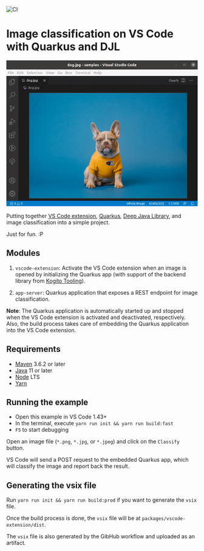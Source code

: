 ![CI](https://github.com/caponetto/vscode-quarkus-djl/workflows/CI/badge.svg)

# Image classification on VS Code with Quarkus and DJL

<p align="center">
  <a href="documentation/example.gif"><img src="documentation/example.gif" width="700"></a>
</p>

Putting together [VS Code extension](https://code.visualstudio.com/api), [Quarkus](https://quarkus.io/), [Deep Java Library](https://djl.ai/), and image classification into a simple project.

Just for fun. :P

## Modules

1. `vscode-extension`: Activate the VS Code extension when an image is opened by initializing the Quarkus app (with support of the backend library from [Kogito Tooling](https://github.com/kiegroup/kogito-tooling)).

1. `app-server`: Quarkus application that exposes a REST endpoint for image classification.

**Note**: The Quarkus application is automatically started up and stopped when the VS Code extension is activated and deactivated, respectively. Also, the build process takes care of embedding the Quarkus application into the VS Code extension.

## Requirements

- [Maven](https://maven.apache.org/) 3.6.2 or later
- [Java](https://openjdk.java.net/install/) 11 or later
- [Node](https://nodejs.org/) LTS
- [Yarn](https://yarnpkg.com/)

## Running the example

- Open this example in VS Code 1.43+
- In the terminal, execute `yarn run init && yarn run build:fast`
- `F5` to start debugging

Open an image file (`*.png`, `*.jpg`, or `*.jpeg`) and click on the `Classify` button.

VS Code will send a POST request to the embedded Quarkus app, which will classify the image and report back the result.

## Generating the vsix file

Run `yarn run init && yarn run build:prod` if you want to generate the `vsix` file.

Once the build process is done, the `vsix` file will be at `packages/vscode-extension/dist`.

The `vsix` file is also generated by the GibHub workflow and uploaded as an artifact.
